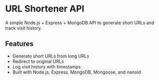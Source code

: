 # URL Shortener API

A simple Node.js + Express + MongoDB API to generate short URLs and track visit history.

## Features
- Generate short URLs from long URLs
- Redirect to original URLs
- Log visit history with timestamps
- Built with Node.js, Express, MongoDB, Mongoose, and nanoid
